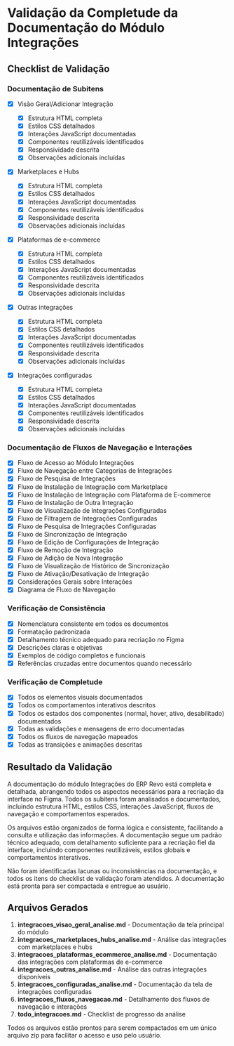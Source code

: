 # Validação da Completude da Documentação do Módulo Integrações

## Checklist de Validação

### Documentação de Subitens

- [x] Visão Geral/Adicionar Integração

  - [x] Estrutura HTML completa
  - [x] Estilos CSS detalhados
  - [x] Interações JavaScript documentadas
  - [x] Componentes reutilizáveis identificados
  - [x] Responsividade descrita
  - [x] Observações adicionais incluídas

- [x] Marketplaces e Hubs

  - [x] Estrutura HTML completa
  - [x] Estilos CSS detalhados
  - [x] Interações JavaScript documentadas
  - [x] Componentes reutilizáveis identificados
  - [x] Responsividade descrita
  - [x] Observações adicionais incluídas

- [x] Plataformas de e-commerce

  - [x] Estrutura HTML completa
  - [x] Estilos CSS detalhados
  - [x] Interações JavaScript documentadas
  - [x] Componentes reutilizáveis identificados
  - [x] Responsividade descrita
  - [x] Observações adicionais incluídas

- [x] Outras integrações

  - [x] Estrutura HTML completa
  - [x] Estilos CSS detalhados
  - [x] Interações JavaScript documentadas
  - [x] Componentes reutilizáveis identificados
  - [x] Responsividade descrita
  - [x] Observações adicionais incluídas

- [x] Integrações configuradas
  - [x] Estrutura HTML completa
  - [x] Estilos CSS detalhados
  - [x] Interações JavaScript documentadas
  - [x] Componentes reutilizáveis identificados
  - [x] Responsividade descrita
  - [x] Observações adicionais incluídas

### Documentação de Fluxos de Navegação e Interações

- [x] Fluxo de Acesso ao Módulo Integrações
- [x] Fluxo de Navegação entre Categorias de Integrações
- [x] Fluxo de Pesquisa de Integrações
- [x] Fluxo de Instalação de Integração com Marketplace
- [x] Fluxo de Instalação de Integração com Plataforma de E-commerce
- [x] Fluxo de Instalação de Outra Integração
- [x] Fluxo de Visualização de Integrações Configuradas
- [x] Fluxo de Filtragem de Integrações Configuradas
- [x] Fluxo de Pesquisa de Integrações Configuradas
- [x] Fluxo de Sincronização de Integração
- [x] Fluxo de Edição de Configurações de Integração
- [x] Fluxo de Remoção de Integração
- [x] Fluxo de Adição de Nova Integração
- [x] Fluxo de Visualização de Histórico de Sincronização
- [x] Fluxo de Ativação/Desativação de Integração
- [x] Considerações Gerais sobre Interações
- [x] Diagrama de Fluxo de Navegação

### Verificação de Consistência

- [x] Nomenclatura consistente em todos os documentos
- [x] Formatação padronizada
- [x] Detalhamento técnico adequado para recriação no Figma
- [x] Descrições claras e objetivas
- [x] Exemplos de código completos e funcionais
- [x] Referências cruzadas entre documentos quando necessário

### Verificação de Completude

- [x] Todos os elementos visuais documentados
- [x] Todos os comportamentos interativos descritos
- [x] Todos os estados dos componentes (normal, hover, ativo, desabilitado) documentados
- [x] Todas as validações e mensagens de erro documentadas
- [x] Todos os fluxos de navegação mapeados
- [x] Todas as transições e animações descritas

## Resultado da Validação

A documentação do módulo Integrações do ERP Revo está completa e detalhada, abrangendo todos os aspectos necessários para a recriação da interface no Figma. Todos os subitens foram analisados e documentados, incluindo estrutura HTML, estilos CSS, interações JavaScript, fluxos de navegação e comportamentos esperados.

Os arquivos estão organizados de forma lógica e consistente, facilitando a consulta e utilização das informações. A documentação segue um padrão técnico adequado, com detalhamento suficiente para a recriação fiel da interface, incluindo componentes reutilizáveis, estilos globais e comportamentos interativos.

Não foram identificadas lacunas ou inconsistências na documentação, e todos os itens do checklist de validação foram atendidos. A documentação está pronta para ser compactada e entregue ao usuário.

## Arquivos Gerados

1. **integracoes_visao_geral_analise.md** - Documentação da tela principal do módulo
2. **integracoes_marketplaces_hubs_analise.md** - Análise das integrações com marketplaces e hubs
3. **integracoes_plataformas_ecommerce_analise.md** - Documentação das integrações com plataformas de e-commerce
4. **integracoes_outras_analise.md** - Análise das outras integrações disponíveis
5. **integracoes_configuradas_analise.md** - Documentação da tela de integrações configuradas
6. **integracoes_fluxos_navegacao.md** - Detalhamento dos fluxos de navegação e interações
7. **todo_integracoes.md** - Checklist de progresso da análise

Todos os arquivos estão prontos para serem compactados em um único arquivo zip para facilitar o acesso e uso pelo usuário.

